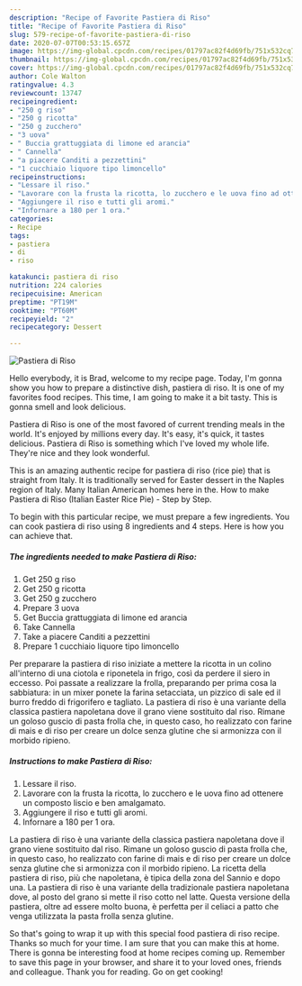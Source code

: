 ```yaml
---
description: "Recipe of Favorite Pastiera di Riso"
title: "Recipe of Favorite Pastiera di Riso"
slug: 579-recipe-of-favorite-pastiera-di-riso
date: 2020-07-07T00:53:15.657Z
image: https://img-global.cpcdn.com/recipes/01797ac82f4d69fb/751x532cq70/pastiera-di-riso-recipe-main-photo.jpg
thumbnail: https://img-global.cpcdn.com/recipes/01797ac82f4d69fb/751x532cq70/pastiera-di-riso-recipe-main-photo.jpg
cover: https://img-global.cpcdn.com/recipes/01797ac82f4d69fb/751x532cq70/pastiera-di-riso-recipe-main-photo.jpg
author: Cole Walton
ratingvalue: 4.3
reviewcount: 13747
recipeingredient:
- "250 g riso"
- "250 g ricotta"
- "250 g zucchero"
- "3 uova"
- " Buccia grattuggiata di limone ed arancia"
- " Cannella"
- "a piacere Canditi a pezzettini"
- "1 cucchiaio liquore tipo limoncello"
recipeinstructions:
- "Lessare il riso."
- "Lavorare con la frusta la ricotta, lo zucchero e le uova fino ad ottenere un composto liscio e ben amalgamato."
- "Aggiungere il riso e tutti gli aromi."
- "Infornare a 180 per 1 ora."
categories:
- Recipe
tags:
- pastiera
- di
- riso

katakunci: pastiera di riso 
nutrition: 224 calories
recipecuisine: American
preptime: "PT19M"
cooktime: "PT60M"
recipeyield: "2"
recipecategory: Dessert

---
```



![Pastiera di Riso](https://img-global.cpcdn.com/recipes/01797ac82f4d69fb/751x532cq70/pastiera-di-riso-recipe-main-photo.jpg)

Hello everybody, it is Brad, welcome to my recipe page. Today, I'm gonna show you how to prepare a distinctive dish, pastiera di riso. It is one of my favorites food recipes. This time, I am going to make it a bit tasty. This is gonna smell and look delicious.

Pastiera di Riso is one of the most favored of current trending meals in the world. It's enjoyed by millions every day. It's easy, it's quick, it tastes delicious. Pastiera di Riso is something which I've loved my whole life. They're nice and they look wonderful.

This is an amazing authentic recipe for pastiera di riso (rice pie) that is straight from Italy. It is traditionally served for Easter dessert in the Naples region of Italy. Many Italian American homes here in the. How to make Pastiera di Riso (Italian Easter Rice Pie) - Step by Step.


To begin with this particular recipe, we must prepare a few ingredients. You can cook pastiera di riso using 8 ingredients and 4 steps. Here is how you can achieve that.

<!--inarticleads1-->

##### The ingredients needed to make Pastiera di Riso:

1. Get 250 g riso
1. Get 250 g ricotta
1. Get 250 g zucchero
1. Prepare 3 uova
1. Get  Buccia grattuggiata di limone ed arancia
1. Take  Cannella
1. Take a piacere Canditi a pezzettini
1. Prepare 1 cucchiaio liquore tipo limoncello


Per preparare la pastiera di riso iniziate a mettere la ricotta in un colino all&#39;interno di una ciotola e riponetela in frigo, così da perdere il siero in eccesso. Poi passate a realizzare la frolla, preparando per prima cosa la sabbiatura: in un mixer ponete la farina setacciata, un pizzico di sale ed il burro freddo di frigorifero e tagliato. La pastiera di riso è una variante della classica pastiera napoletana dove il grano viene sostituito dal riso. Rimane un goloso guscio di pasta frolla che, in questo caso, ho realizzato con farine di mais e di riso per creare un dolce senza glutine che si armonizza con il morbido ripieno. 

<!--inarticleads2-->

##### Instructions to make Pastiera di Riso:

1. Lessare il riso.
1. Lavorare con la frusta la ricotta, lo zucchero e le uova fino ad ottenere un composto liscio e ben amalgamato.
1. Aggiungere il riso e tutti gli aromi.
1. Infornare a 180 per 1 ora.


La pastiera di riso è una variante della classica pastiera napoletana dove il grano viene sostituito dal riso. Rimane un goloso guscio di pasta frolla che, in questo caso, ho realizzato con farine di mais e di riso per creare un dolce senza glutine che si armonizza con il morbido ripieno. La ricetta della pastiera di riso, più che napoletana, è tipica della zona del Sannio e dopo una. La pastiera di riso è una variante della tradizionale pastiera napoletana dove, al posto del grano si mette il riso cotto nel latte. Questa versione della pastiera, oltre ad essere molto buona, è perfetta per il celiaci a patto che venga utilizzata la pasta frolla senza glutine. 

So that's going to wrap it up with this special food pastiera di riso recipe. Thanks so much for your time. I am sure that you can make this at home. There is gonna be interesting food at home recipes coming up. Remember to save this page in your browser, and share it to your loved ones, friends and colleague. Thank you for reading. Go on get cooking!
